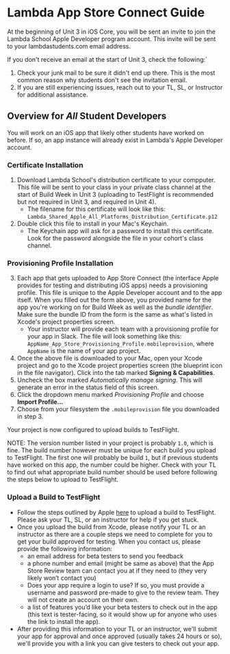 # Lambda App Store Connect Guide

At the beginning of Unit 3 in iOS Core, you will be sent an invite to join the Lambda School Apple Developer program account. This invite will be sent to your lambdastudents.com email address.

If you don't receive an email at the start of Unit 3, check the following:`

1. Check your junk mail to be sure it didn't end up there. This is the most common reason why students don't see the invitation email.
2. If you are still experiencing issues, reach out to your TL, SL, or Instructor for additional assistance.

## Overview for *All* Student Developers

You will work on an iOS app that likely other students have worked on before. If so, an app instance will already exist in Lambda's Apple Developer account.

### Certificate Installation

1. Download Lambda School's distribution certificate to your compputer. This file will be sent to your class in your private class channel at the start of Build Week in Unit 3 (uploading to TestFlight is recommended but not required in Unit 3, and required in Unit 4).
    * The filename for this certificate will look like this: `Lambda_Shared_Apple_All_Platforms_Distribution_Certificate.p12`
2. Double click this file to install in your Mac's Keychain.
    * The Keychain app will ask for a password to install this certificate. Look for the password alongside the file in your cohort's class channel.

### Provisioning Profile Installation

3. Each app that gets uploaded to App Store Connect (the interface Apple provides for testing and distributing iOS apps) needs a provisioning profile. This file is unique to the Apple Developer account and to the app itself. When you filled out the form above, you provided name for the app you're working on for Build Week as well as the *bundle identifier*. Make sure the bundle ID from the form is the same as what's listed in Xcode's project properties screen.
    * Your instructor will provide each team with a provisioning profile for your app in Slack. The file will look something like this: `AppName_App_Store_Provisioning_Profile.mobileprovision`, where `AppName` is the name of your app project.
4. Once the above file is downloaded to your Mac, open your Xcode project and go to the Xcode project properties screen (the blueprint icon in the file navigator). Click into the tab marked **Signing & Capabilities**.
5. Uncheck the box marked *Automatically manage signing*. This will generate an error in the status field of this screen.
6. Click the dropdown menu marked *Provisioning Profile* and choose **Import Profile...**
7. Choose from your filesystem the `.mobileprovision` file you downloaded in step 3.

Your project is now configured to upload builds to TestFlight.

NOTE: The version number listed in your project is probably `1.0`, which is fine. The build number however must be unique for each build you upload to TestFlight. The first one will probably be build `1`, but if previous students have worked on this app, the number could be higher. Check with your TL to find out what appropriate build number should be used before following the steps below to upload to TestFlight.

### Upload a Build to TestFlight

* Follow the steps outlined by Apple [here](https://help.apple.com/xcode/mac/current/#/dev2539d985f) to upload a build to TestFlight. Please ask your TL, SL, or an instructor for help if you get stuck.
* Once you upload the build from Xcode, please notify your TL or an instructor as there are a couple steps we need to complete for you to get your build approved for testing. When you contact us, please provide the following information:
    * an email address for beta testers to send you feedback
    * a phone number and email (might be same as above) that the App Store Review team can contact you at if they need to (they very likely won’t contact you)
    * Does your app require a login to use? If so, you must provide a username and password pre-made to give to the review team. They will not create an account on their own.
    * a list of features you’d like your beta testers to check out in the app (this text is tester-facing, so it would show up for anyone who uses the link to install the app).
* After providing this information to your TL or an instructor, we'll submit your app for approval and once approved (usually takes 24 hours or so), we'll provide you with a link you can give testers to check out your app.